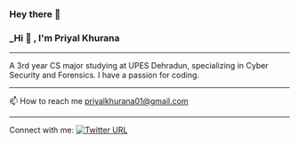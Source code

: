 ### Hey there 👋
### ___Hi :wave: , I'm Priyal Khurana__
****
 A 3rd year CS major studying at UPES Dehradun, specializing in Cyber Security and Forensics. I have a passion for coding.
 _____

:mailbox: How to reach me priyalkhurana01@gmail.com
*****
Connect with me: 
[![Twitter URL](https://img.shields.io/twitter/url/https/twitter.com/priyalkhurana27.svg?style=social&label=Follow%20%40priyalkhurana27)](https://twitter.com/priyalkhurana27)



<!--
**priyalkhurana/priyalkhurana** is a ✨ _special_ ✨ repository because its `README.md` (this file) appears on your GitHub profile.

Here are some ideas to get you started:

- 🔭 I’m currently working on ...
- 🌱 I’m currently learning ...
- 👯 I’m looking to collaborate on ...
- 🤔 I’m looking for help with ...
- 💬 Ask me about ...
- 📫 How to reach me: ...
- 😄 Pronouns: ...
- ⚡ Fun fact: ...
-->
